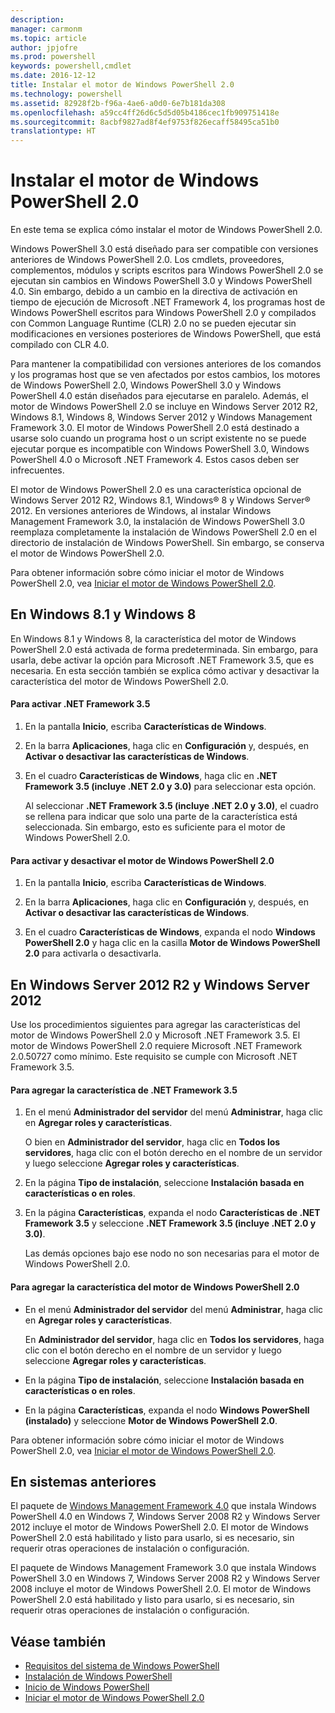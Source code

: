 ```yaml
---
description: 
manager: carmonm
ms.topic: article
author: jpjofre
ms.prod: powershell
keywords: powershell,cmdlet
ms.date: 2016-12-12
title: Instalar el motor de Windows PowerShell 2.0
ms.technology: powershell
ms.assetid: 82928f2b-f96a-4ae6-a0d0-6e7b181da308
ms.openlocfilehash: a59cc4ff26d6c5d5d05b4186cec1fb909751418e
ms.sourcegitcommit: 8acbf9827ad8f4ef9753f826ecaff58495ca51b0
translationtype: HT
---
```

# <a name="installing-the-windows-powershell-20-engine"></a>Instalar el motor de Windows PowerShell 2.0
En este tema se explica cómo instalar el motor de Windows PowerShell 2.0.

Windows PowerShell 3.0 está diseñado para ser compatible con versiones anteriores de Windows PowerShell 2.0. Los cmdlets, proveedores, complementos, módulos y scripts escritos para Windows PowerShell 2.0 se ejecutan sin cambios en Windows PowerShell 3.0 y Windows PowerShell 4.0. Sin embargo, debido a un cambio en la directiva de activación en tiempo de ejecución de Microsoft .NET Framework 4, los programas host de Windows PowerShell escritos para Windows PowerShell 2.0 y compilados con Common Language Runtime (CLR) 2.0 no se pueden ejecutar sin modificaciones en versiones posteriores de Windows PowerShell, que está compilado con CLR 4.0.

Para mantener la compatibilidad con versiones anteriores de los comandos y los programas host que se ven afectados por estos cambios, los motores de Windows PowerShell 2.0, Windows PowerShell 3.0 y Windows PowerShell 4.0 están diseñados para ejecutarse en paralelo. Además, el motor de Windows PowerShell 2.0 se incluye en Windows Server 2012 R2, Windows 8.1, Windows 8, Windows Server 2012 y Windows Management Framework 3.0. El motor de Windows PowerShell 2.0 está destinado a usarse solo cuando un programa host o un script existente no se puede ejecutar porque es incompatible con Windows PowerShell 3.0, Windows PowerShell 4.0 o Microsoft .NET Framework 4. Estos casos deben ser infrecuentes.

El motor de Windows PowerShell 2.0 es una característica opcional de Windows Server 2012 R2, Windows 8.1, Windows® 8 y Windows Server® 2012. En versiones anteriores de Windows, al instalar Windows Management Framework 3.0, la instalación de Windows PowerShell 3.0 reemplaza completamente la instalación de Windows PowerShell 2.0 en el directorio de instalación de Windows PowerShell. Sin embargo, se conserva el motor de Windows PowerShell 2.0.

Para obtener información sobre cómo iniciar el motor de Windows PowerShell 2.0, vea [Iniciar el motor de Windows PowerShell 2.0](Starting-the-Windows-PowerShell-2.0-Engine.md).

## <a name="on-windows-81-and-windows-8"></a>En Windows 8.1 y Windows 8
En Windows 8.1 y Windows 8, la característica del motor de Windows PowerShell 2.0 está activada de forma predeterminada. Sin embargo, para usarla, debe activar la opción para Microsoft .NET Framework 3.5, que es necesaria. En esta sección también se explica cómo activar y desactivar la característica del motor de Windows PowerShell 2.0.

#### <a name="to-turn-on-net-framework-35"></a>Para activar .NET Framework 3.5

1.  En la pantalla **Inicio**, escriba **Características de Windows**.

2.  En la barra **Aplicaciones**, haga clic en **Configuración** y, después, en **Activar o desactivar las características de Windows**.

3.  En el cuadro **Características de Windows**, haga clic en **.NET Framework 3.5 (incluye .NET 2.0 y 3.0)** para seleccionar esta opción.

    Al seleccionar **.NET Framework 3.5 (incluye .NET 2.0 y 3.0)**, el cuadro se rellena para indicar que solo una parte de la característica está seleccionada. Sin embargo, esto es suficiente para el motor de Windows PowerShell 2.0.

#### <a name="to-turn-the-windows-powershell-20-engine-on-and-off"></a>Para activar y desactivar el motor de Windows PowerShell 2.0

1.  En la pantalla **Inicio**, escriba **Características de Windows**.

2.  En la barra **Aplicaciones**, haga clic en **Configuración** y, después, en **Activar o desactivar las características de Windows**.

3.  En el cuadro **Características de Windows**, expanda el nodo **Windows PowerShell 2.0** y haga clic en la casilla **Motor de Windows PowerShell 2.0** para activarla o desactivarla.

## <a name="on-windows-server-2012-r2-and-windows-server-2012"></a>En Windows Server 2012 R2 y Windows Server 2012
Use los procedimientos siguientes para agregar las características del motor de Windows PowerShell 2.0 y Microsoft .NET Framework 3.5. El motor de Windows PowerShell 2.0 requiere Microsoft .NET Framework 2.0.50727 como mínimo. Este requisito se cumple con Microsoft .NET Framework 3.5.

#### <a name="to-add-the-net-framework-35-feature"></a>Para agregar la característica de .NET Framework 3.5

1.  En el menú **Administrador del servidor** del menú **Administrar**, haga clic en **Agregar roles y características**.

    O bien en **Administrador del servidor**, haga clic en **Todos los servidores**, haga clic con el botón derecho en el nombre de un servidor y luego seleccione **Agregar roles y características**.

2.  En la página **Tipo de instalación**, seleccione **Instalación basada en características o en roles**.

3.  En la página **Características**, expanda el nodo **Características de .NET Framework 3.5** y seleccione **.NET Framework 3.5 (incluye .NET 2.0 y 3.0)**.

    Las demás opciones bajo ese nodo no son necesarias para el motor de Windows PowerShell 2.0.

#### <a name="to-add-the-windows-powershell-20-engine-feature"></a>Para agregar la característica del motor de Windows PowerShell 2.0

-   En el menú **Administrador del servidor** del menú **Administrar**, haga clic en **Agregar roles y características**.

    En **Administrador del servidor**, haga clic en **Todos los servidores**, haga clic con el botón derecho en el nombre de un servidor y luego seleccione **Agregar roles y características**.

-   En la página **Tipo de instalación**, seleccione **Instalación basada en características o en roles**.

-   En la página **Características**, expanda el nodo **Windows PowerShell (instalado)** y seleccione **Motor de Windows PowerShell 2.0**.

Para obtener información sobre cómo iniciar el motor de Windows PowerShell 2.0, vea [Iniciar el motor de Windows PowerShell 2.0](Starting-the-Windows-PowerShell-2.0-Engine.md).

## <a name="on-earlier-systems"></a>En sistemas anteriores
El paquete de [Windows Management Framework 4.0](http://go.microsoft.com/fwlink/?LinkID=293881) que instala Windows PowerShell 4.0 en Windows 7, Windows Server 2008 R2 y Windows Server 2012 incluye el motor de Windows PowerShell 2.0. El motor de Windows PowerShell 2.0 está habilitado y listo para usarlo, si es necesario, sin requerir otras operaciones de instalación o configuración.

El paquete de Windows Management Framework 3.0 que instala Windows PowerShell 3.0 en Windows 7, Windows Server 2008 R2 y Windows Server 2008 incluye el motor de Windows PowerShell 2.0. El motor de Windows PowerShell 2.0 está habilitado y listo para usarlo, si es necesario, sin requerir otras operaciones de instalación o configuración.

## <a name="see-also"></a>Véase también
- [Requisitos del sistema de Windows PowerShell](Windows-PowerShell-System-Requirements.md)
- [Instalación de Windows PowerShell](Installing-Windows-PowerShell.md)
- [Inicio de Windows PowerShell](https://technet.microsoft.com/en-us/library/8ec8c2d7-8e7c-4722-a3d2-498fe5739a8e)
- [Iniciar el motor de Windows PowerShell 2.0](Starting-the-Windows-PowerShell-2.0-Engine.md)

